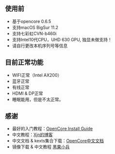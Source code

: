 ## 使用前

* 基于opencore 0.6.5
* 支持macOS BigSur 11.2
* 支持七彩虹CVN-b460i
* 支持Intel10代CPU，UHD 630 GPU, 独显未做支持！
* 请自行更改本机序列号等信息

## 目前正常功能

* WIFI正常（Intel AX200）
* 蓝牙正常
* 有线正常
* HDMI & DP正常
* 睡眠能用，但是不太正常。

## 感谢
* 最好的入门教程：[OpenCore Install Guide](https://dortania.github.io/OpenCore-Install-Guide/)
* 中文教程：[Xjn的博客](https://blog.xjn819.com/post/opencore-guide.html)
* 中文文档 & kexts集合下载：[OpenCore中文文档](https://oc.skk.moe/)
* 镜像下载 & 中文教程 [黑果小兵](http://blog.daliansky.net)
